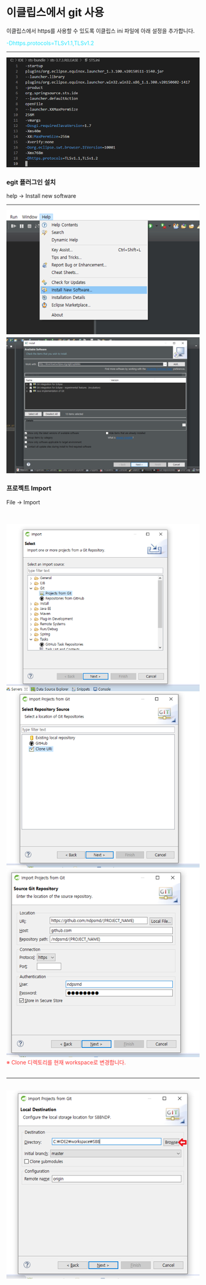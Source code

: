 <h1>이클립스에서 git 사용</h1>

<p> 이클립스에서 https를 사용할 수 있도록 이클립스 ini 파일에 아래 설정을 추가합니다.</p>

<div style="color: #28E7FF;">
-Dhttps.protocols=TLSv1.1,TLSv1.2
</div>

<hr />

<img src="https://github.com/ndpsrnd/README/blob/master/eclipseinit.png?raw=true" />


<h3>egit 플러그인 설치</h3>

help -> Install new software
<hr />
<img src="https://github.com/ndpsrnd/README/blob/master/eclipsenewinstall.png?raw=true" />

<br />

<img src="https://github.com/ndpsrnd/README/blob/master/install2.png?raw=true" />


<h3>프로젝트 Import</h3>

File -> Import

<br />
<br />

<img src="https://github.com/ndpsrnd/README/blob/master/import1.png?raw=true" />

<br />

<img src="https://github.com/ndpsrnd/README/blob/master/import2.png?raw=true" />

<br />

<img src="https://github.com/ndpsrnd/README/blob/master/import3.png?raw=true" />

<div style="color: #FF3232;">
※ Clone 디렉토리를 현재 workspace로 변경합니다. 
</div>

<br />
<hr />
<br />

<img src="https://github.com/ndpsrnd/README/blob/master/workingdir.png?raw=true" />
